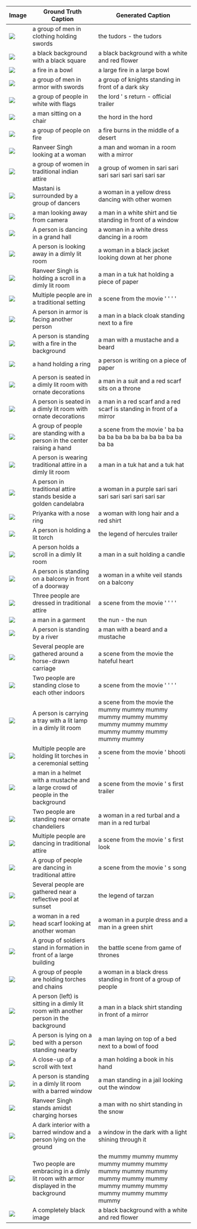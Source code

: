 | Image | Ground Truth Caption | Generated Caption |
|-------|----------------------|-------------------|
| ![](../downloaded_images/1050.jpg) | a group of men in clothing holding swords | the tudors - the tudors |
| ![](../downloaded_images/111.jpg) | a black background with a black square | a black background with a white and red flower |
| ![](../downloaded_images/1218.jpg) | a fire in a bowl | a large fire in a large bowl |
| ![](../downloaded_images/1255.jpg) | a group of men in armor with swords | a group of knights standing in front of a dark sky |
| ![](../downloaded_images/1261.jpg) | a group of people in white with flags | the lord ' s return - official trailer |
| ![](../downloaded_images/1341.jpg) | a man sitting on a chair | the hord in the hord |
| ![](../downloaded_images/1484.jpg) | a group of people on fire | a fire burns in the middle of a desert |
| ![](../downloaded_images/1687.jpg) | Ranveer Singh looking at a woman | a man and woman in a room with a mirror |
| ![](../downloaded_images/3014.jpg) | a group of women in traditional indian attire | a group of women in sari sari sari sari sari sari sari sar |
| ![](../downloaded_images/3157.jpg) | Mastani is surrounded by a group of dancers  | a woman in a yellow dress dancing with other women |
| ![](../downloaded_images/328.jpg) | a man looking away from camera | a man in a white shirt and tie standing in front of a window |
| ![](../downloaded_images/3347.jpg) | A person is dancing in a grand hall  | a woman in a white dress dancing in a room |
| ![](../downloaded_images/3477.jpg) | A person is looking away in a dimly lit room  | a woman in a black jacket looking down at her phone |
| ![](../downloaded_images/3519.jpg) | Ranveer Singh is holding a scroll in a dimly lit room  | a man in a tuk hat holding a piece of paper |
| ![](../downloaded_images/3553.jpg) | Multiple people are in a traditional setting  | a scene from the movie ' ' ' ' |
| ![](../downloaded_images/3980.jpg) | A person in armor is facing another person  | a man in a black cloak standing next to a fire |
| ![](../downloaded_images/4032.jpg) | A person is standing with a fire in the background  | a man with a mustache and a beard |
| ![](../downloaded_images/4075.jpg) | a hand holding a ring | a person is writing on a piece of paper |
| ![](../downloaded_images/4198.jpg) | A person is seated in a dimly lit room with ornate decorations  | a man in a suit and a red scarf sits on a throne |
| ![](../downloaded_images/4208.jpg) | A person is seated in a dimly lit room with ornate decorations  | a man in a red scarf and a red scarf is standing in front of a mirror |
| ![](../downloaded_images/4334.jpg) | A group of people are standing with a person in the center raising a hand  | a scene from the movie ' ba ba ba ba ba ba ba ba ba ba ba ba ba ba |
| ![](../downloaded_images/4529.jpg) | A person is wearing traditional attire in a dimly lit room  | a man in a tuk hat and a tuk hat |
| ![](../downloaded_images/4580.jpg) | A person in traditional attire stands beside a golden candelabra  | a woman in a purple sari sari sari sari sari sari sari sar |
| ![](../downloaded_images/4888.jpg) | Priyanka with a nose ring | a woman with long hair and a red shirt |
| ![](../downloaded_images/4915.jpg) | A person is holding a lit torch  | the legend of hercules trailer |
| ![](../downloaded_images/5016.jpg) | A person holds a scroll in a dimly lit room  | a man in a suit holding a candle |
| ![](../downloaded_images/5108.jpg) | A person is standing on a balcony in front of a doorway  | a woman in a white veil stands on a balcony |
| ![](../downloaded_images/5321.jpg) | Three people are dressed in traditional attire  | a scene from the movie ' ' ' ' |
| ![](../downloaded_images/5400.jpg) | a man in a garment | the nun - the nun |
| ![](../downloaded_images/6067.jpg) | A person is standing by a river  | a man with a beard and a mustache |
| ![](../downloaded_images/6125.jpg) | Several people are gathered around a horse-drawn carriage  | a scene from the movie the hateful heart |
| ![](../downloaded_images/6345.jpg) | Two people are standing close to each other indoors  | a scene from the movie ' ' ' ' |
| ![](../downloaded_images/6445.jpg) | A person is carrying a tray with a lit lamp in a dimly lit room  | a scene from the movie the mummy mummy mummy mummy mummy mummy mummy mummy mummy mummy mummy mummy mummy mummy |
| ![](../downloaded_images/6455.jpg) | Multiple people are holding lit torches in a ceremonial setting  | a scene from the movie ' bhooti ' |
| ![](../downloaded_images/658.jpg) | a man in a helmet with a mustache and a large crowd of people in the background | a scene from the movie ' s first trailer |
| ![](../downloaded_images/6757.jpg) | Two people are standing near ornate chandeliers  | a woman in a red turbal and a man in a red turbal |
| ![](../downloaded_images/7234.jpg) | Multiple people are dancing in traditional attire  | a scene from the movie ' s first look |
| ![](../downloaded_images/7269.jpg) | A group of people are dancing in traditional attire  | a scene from the movie ' s song |
| ![](../downloaded_images/7501.jpg) | Several people are gathered near a reflective pool at sunset  | the legend of tarzan |
| ![](../downloaded_images/760.jpg) | a woman in a red head scarf looking at another woman | a woman in a purple dress and a man in a green shirt |
| ![](../downloaded_images/7853.jpg) | A group of soldiers stand in formation in front of a large building  | the battle scene from game of thrones |
| ![](../downloaded_images/7922.jpg) | A group of people are holding torches and chains  | a woman in a black dress standing in front of a group of people |
| ![](../downloaded_images/8491.jpg) | A person (left) is sitting in a dimly lit room with another person in the background  | a man in a black shirt standing in front of a mirror |
| ![](../downloaded_images/8547.jpg) | A person is lying on a bed with a person standing nearby  | a man laying on top of a bed next to a bowl of food |
| ![](../downloaded_images/8722.jpg) | A close-up of a scroll with text  | a man holding a book in his hand |
| ![](../downloaded_images/8852.jpg) | A person is standing in a dimly lit room with a barred window  | a man standing in a jail looking out the window |
| ![](../downloaded_images/8947.jpg) | Ranveer Singh stands amidst charging horses  | a man with no shirt standing in the snow |
| ![](../downloaded_images/9117.jpg) | A dark interior with a barred window and a person lying on the ground  | a window in the dark with a light shining through it |
| ![](../downloaded_images/9170.jpg) | Two people are embracing in a dimly lit room with armor displayed in the background  | the mummy mummy mummy mummy mummy mummy mummy mummy mummy mummy mummy mummy mummy mummy mummy mummy mummy mummy mummy |
| ![](../downloaded_images/9199.jpg) | A completely black image  | a black background with a white and red flower |
